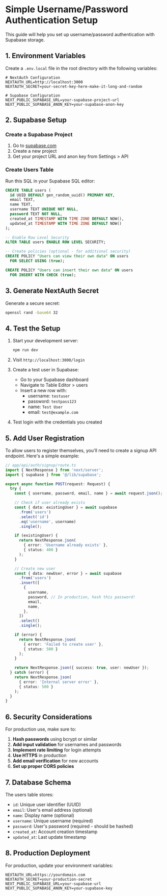 # Simple Username/Password Authentication Setup

This guide will help you set up username/password authentication with Supabase storage.

## 1. Environment Variables

Create a `.env.local` file in the root directory with the following variables:

```env
# NextAuth Configuration
NEXTAUTH_URL=http://localhost:3000
NEXTAUTH_SECRET=your-secret-key-here-make-it-long-and-random

# Supabase Configuration
NEXT_PUBLIC_SUPABASE_URL=your-supabase-project-url
NEXT_PUBLIC_SUPABASE_ANON_KEY=your-supabase-anon-key
```

## 2. Supabase Setup

### Create a Supabase Project

1. Go to [supabase.com](https://supabase.com)
2. Create a new project
3. Get your project URL and anon key from Settings > API

### Create Users Table

Run this SQL in your Supabase SQL editor:

```sql
CREATE TABLE users (
  id UUID DEFAULT gen_random_uuid() PRIMARY KEY,
  email TEXT,
  name TEXT,
  username TEXT UNIQUE NOT NULL,
  password TEXT NOT NULL,
  created_at TIMESTAMP WITH TIME ZONE DEFAULT NOW(),
  updated_at TIMESTAMP WITH TIME ZONE DEFAULT NOW()
);

-- Enable Row Level Security
ALTER TABLE users ENABLE ROW LEVEL SECURITY;

-- Create policies (optional - for additional security)
CREATE POLICY "Users can view their own data" ON users
  FOR SELECT USING (true);

CREATE POLICY "Users can insert their own data" ON users
  FOR INSERT WITH CHECK (true);
```

## 3. Generate NextAuth Secret

Generate a secure secret:

```bash
openssl rand -base64 32
```

## 4. Test the Setup

1. Start your development server:

   ```bash
   npm run dev
   ```

2. Visit `http://localhost:3000/login`

3. Create a test user in Supabase:

   - Go to your Supabase dashboard
   - Navigate to Table Editor > users
   - Insert a new row with:
     - username: `testuser`
     - password: `testpass123`
     - name: `Test User`
     - email: `test@example.com`

4. Test login with the credentials you created

## 5. Add User Registration

To allow users to register themselves, you'll need to create a signup API endpoint. Here's a simple example:

```typescript
// app/api/auth/signup/route.ts
import { NextResponse } from 'next/server';
import { supabase } from '@/lib/supabase';

export async function POST(request: Request) {
  try {
    const { username, password, email, name } = await request.json();

    // Check if user already exists
    const { data: existingUser } = await supabase
      .from('users')
      .select('id')
      .eq('username', username)
      .single();

    if (existingUser) {
      return NextResponse.json(
        { error: 'Username already exists' },
        { status: 400 }
      );
    }

    // Create new user
    const { data: newUser, error } = await supabase
      .from('users')
      .insert([
        {
          username,
          password, // In production, hash this password!
          email,
          name,
        },
      ])
      .select()
      .single();

    if (error) {
      return NextResponse.json(
        { error: 'Failed to create user' },
        { status: 500 }
      );
    }

    return NextResponse.json({ success: true, user: newUser });
  } catch (error) {
    return NextResponse.json(
      { error: 'Internal server error' },
      { status: 500 }
    );
  }
}
```

## 6. Security Considerations

For production use, make sure to:

1. **Hash passwords** using bcrypt or similar
2. **Add input validation** for usernames and passwords
3. **Implement rate limiting** for login attempts
4. **Use HTTPS** in production
5. **Add email verification** for new accounts
6. **Set up proper CORS policies**

## 7. Database Schema

The users table stores:

- `id`: Unique user identifier (UUID)
- `email`: User's email address (optional)
- `name`: Display name (optional)
- `username`: Unique username (required)
- `password`: User's password (required - should be hashed)
- `created_at`: Account creation timestamp
- `updated_at`: Last update timestamp

## 8. Production Deployment

For production, update your environment variables:

```env
NEXTAUTH_URL=https://yourdomain.com
NEXTAUTH_SECRET=your-production-secret
NEXT_PUBLIC_SUPABASE_URL=your-supabase-url
NEXT_PUBLIC_SUPABASE_ANON_KEY=your-supabase-key
```
